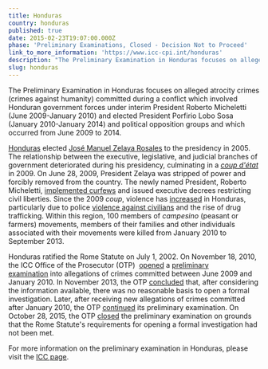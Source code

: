 ```yaml
---
title: Honduras
country: honduras
published: true
date: 2015-02-23T19:07:00.000Z
phase: 'Preliminary Examinations, Closed - Decision Not to Proceed'
link_to_more_information: 'https://www.icc-cpi.int/honduras'
description: "The Preliminary Examination in Honduras focuses on alleged atrocity crimes (crimes against humanity) committed during a conflict (coup d'état) which involved Honduran government forces under interim President Roberto Micheletti (June 2009-January 2010) and elected President Porfirio Lobo Sosa (January 2010-January 2014) and political opposition groups and which occurred from June 2009 to 2014. On October 28, 2015, the OTP closed the preliminary examination."
slug: honduras
---
```



The Preliminary Examination in Honduras focuses on alleged atrocity crimes (crimes against humanity) committed during a conflict which involved Honduran government forces under interim President Roberto Micheletti (June 2009-January 2010) and elected President Porfirio Lobo Sosa (January 2010-January 2014) and political opposition groups and which occurred from June 2009 to 2014.

[Honduras](http://www.washingtonpost.com/wp-srv/world/countries/honduras.html) elected [Jos&eacute; Manuel Zelaya Rosales](http://www.reuters.com/article/us-honduras-zelaya-factbox-idUSTRE60Q16S20100127) to the presidency in 2005. The relationship between the executive, legislative, and judicial branches of government deteriorated during his presidency, culminating in a *[coup d'&eacute;tat](http://www.newyorker.com/magazine/2009/11/30/an-old-fashioned-coup)* in 2009. On June 28, 2009, President Zelaya was stripped of power and forcibly removed from the country. The newly named President, Roberto Micheletti, [implemented curfews](http://news.bbc.co.uk/2/hi/8123513.stm) and issued executive decrees restricting civil liberties. Since the 2009 *coup*, violence has [increased](http://www.npr.org/2012/02/12/146758628/who-rules-in-honduras-a-coups-lasting-impact) in Honduras, particularly due to police [violence against civilians](https://www.hrw.org/report/2010/12/20/after-coup/ongoing-violence-intimidation-and-impunity-honduras) and the rise of drug trafficking. Within this region, 100 members of *campesino* (peasant or farmers) movements, members of their families and other individuals associated with their movements were killed from January 2010 to September 2013.

Honduras ratified the Rome Statute on July 1, 2002. On November 18, 2010, the ICC Office of the Prosecutor (OTP)&nbsp; [opened](https://www.icc-cpi.int/iccdocs/otp/OTP_Weekly_Briefing_64-ENG.pdf)&nbsp;a [preliminary examination](https://www.icc-cpi.int/iccdocs/otp/OTP-PE-rep-2015-Eng.pdf)&nbsp;into allegations of crimes committed between June 2009 and January 2010. In November 2013, the OTP [concluded](https://www.icc-cpi.int//Pages/item.aspx?name=otp-stat-28-10-2015)&nbsp;that, after considering the information available, there was no reasonable basis to open a formal investigation. Later, after receiving new allegations of crimes committed after January 2010, the OTP [continued](https://www.icc-cpi.int//Pages/item.aspx?name=otp-stat-28-10-2015) its preliminary examination. On October 28, 2015, the OTP&nbsp;[closed](https://www.icc-cpi.int/iccdocs/otp/SAS-HON-Article_5_Report-Oct2015-ENG.PDF) the preliminary examination on grounds that the Rome Statute's requirements for opening a formal investigation had not been met.

For more information on the preliminary examination in Honduras, please visit the [ICC page](https://www.icc-cpi.int/honduras).
